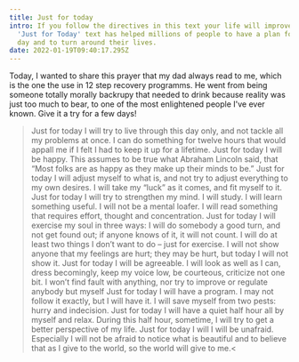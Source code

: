 ```yaml
---
title: Just for today
intro: If you follow the directives in this text your life will improve. This
  'Just for Today' text has helped millions of people to have a plan for a good
  day and to turn around their lives.
date: 2022-01-19T09:40:17.295Z
---
```

Today, I wanted to share this prayer that my dad always read to me, which is the one the use in 12 step recovery programms. He went from being someone totally morally backrupy that needed to drink because reality was just too much to bear, to one of the most enlightened people I've ever known. Give it a try for a few days!

>Just for today I will try to live through this day only, and not tackle all my problems at once. I can do something for twelve hours that would appall me if I felt I had to keep it up for a lifetime.
Just for today I will be happy. This assumes to be true what Abraham Lincoln said, that “Most folks are as happy as they make up their minds to be.”
Just for today I will adjust myself to what is, and not try to adjust everything to my own desires. I will take my “luck” as it comes, and fit myself to it.
Just for today I will try to strengthen my mind. I will study. I will learn something useful. I will not be a mental loafer. I will read something that requires effort, thought and concentration.
Just for today I will exercise my soul in three ways: I will do somebody a good turn, and not get found out; if anyone knows of it, it will not count. I will do at least two things I don’t want to do – just for exercise. I will not show anyone that my feelings are hurt; they may be hurt, but today I will not show it.
Just for today I will be agreeable. I will look as well as I can, dress becomingly, keep my voice low, be courteous, criticize not one bit. I won’t find fault with anything, nor try to improve or regulate anybody but myself
Just for today I will have a program. I may not follow it exactly, but I will have it. I will save myself from two pests: hurry and indecision.
Just for today I will have a quiet half hour all by myself and relax. During this half hour, sometime, I will try to get a better perspective of my life.
Just for today I will I will be unafraid. Especially I will not be afraid to notice what is beautiful and to believe that as I give to the world, so the world will give to me.<
